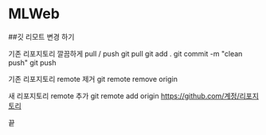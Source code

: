 # MLWeb

##깃 리모트 변경 하기

기존 리포지토리 깔끔하게 pull / push
git pull
git add .
git commit -m "clean push"
git push

기존 리포지토리 remote 제거
git remote remove origin

새 리포지토리 remote 추가
git remote add origin https://github.com/계정/리포지토리

끝
